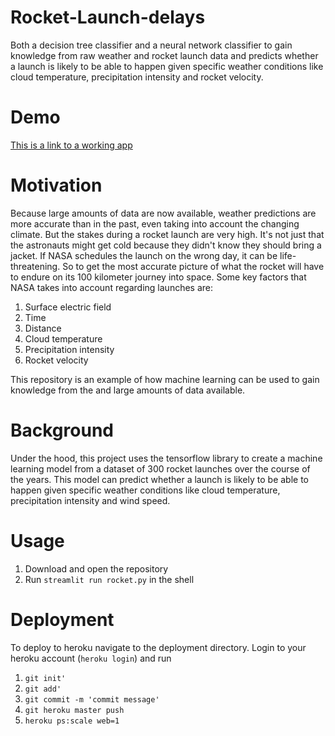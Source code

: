 # Rocket-Launch-delays
Both a decision tree classifier and a neural network classifier to gain knowledge from raw weather and rocket launch data and predicts whether a launch is likely to be able to happen given specific weather conditions like cloud temperature, precipitation intensity and rocket velocity.

# Demo
[This is a link to a working app](https://rocket-launch-delays.herokuapp.com/)

# Motivation 
Because large amounts of data are now available, weather predictions are more accurate than in the past, even taking into account the changing climate. But the stakes during a rocket launch are very high. It's not just that the astronauts might get cold because they didn't know they should bring a jacket. If NASA schedules the launch on the wrong day, it can be life-threatening. So to get the most accurate picture of what the rocket will have to endure on its 100 kilometer journey into space. Some key factors that NASA takes into account regarding launches are:
1. Surface electric field
2. Time
3. Distance
4. Cloud temperature
5. Precipitation intensity
5. Rocket velocity

This repository is an example of how machine learning can be used to gain knowledge from the and large amounts of data available.

# Background 
Under the hood, this project uses the tensorflow library to create a machine learning model from a dataset of 300 rocket launches over the course of the years. This model can predict whether a launch is likely to be able to happen given specific weather conditions like cloud temperature, precipitation intensity and wind speed.

# Usage 
1. Download and open the repository
2. Run `streamlit run rocket.py` in the shell

# Deployment
To deploy to heroku navigate to the deployment directory.
Login to your heroku account (`heroku login`) and run 
 1. `git init'`
 2. `git add'`
 3. `git commit -m 'commit message'`
 4. `git heroku master push`
 5. `heroku ps:scale web=1`

